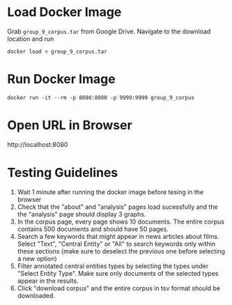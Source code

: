 # Load Docker Image
Grab `group_9_corpus.tar` from Google Drive. Navigate to the download location and run
```shell
docker load < group_9_corpus.tar
```
# Run Docker Image
```shell
docker run -it --rm -p 8080:8080 -p 9999:9999 group_9_corpus
```

# Open URL in Browser

http://localhost:8080

# Testing Guidelines
1. Wait 1 minute after running the docker image before tesing in the browser
2. Check that the "about" and "analysis" pages load sucessfully and the the "analysis" page should display 3 graphs.
3. In the corpus page, every page shows 10 documents. The entire corpus contains 500 documents and should have 50 pages.
4. Search a few keywords that might appear in news articles about films.
Select "Text", "Central Entity" or "All" to search keywords only within these sections (make sure to deselect the previous one before selecting a new option)
5. Filter annotated central entities types by selecting the types under "Select Entity Type". Make sure only documents of the selected types appear in the results.
6. Click "download corpus" and the entire corpus in tsv format should be downloaded.